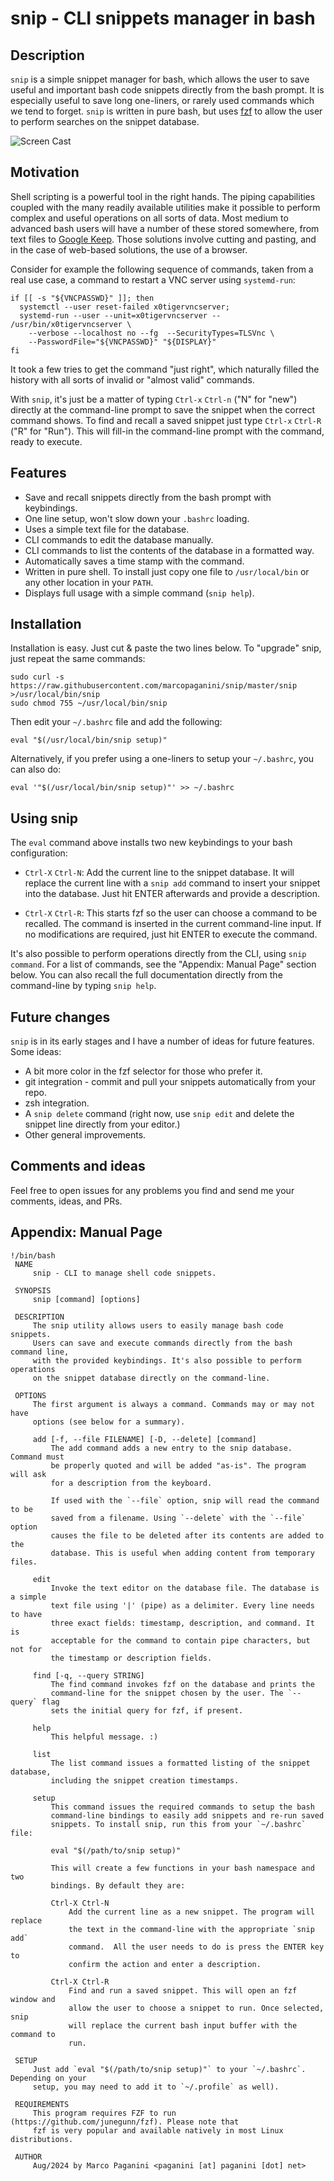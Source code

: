 # snip - CLI snippets manager in bash

## Description

`snip` is a simple snippet manager for bash, which allows the user to save
useful and important bash code snippets directly from the bash prompt.  It is
especially useful to save long one-liners, or rarely used commands which we tend
to forget. `snip` is written in pure bash, but uses
[fzf](https://github.com/junegunn/fzf) to allow the user to perform searches on
the snippet database.

![Screen Cast](https://raw.githubusercontent.com/marcopaganini/snip/master/assets/snip.gif)

## Motivation

Shell scripting is a powerful tool in the right hands. The piping capabilities
coupled with the many readily available utilities make it possible to perform
complex and useful operations on all sorts of data. Most medium to advanced bash
users will have a number of these stored somewhere, from text files to [Google
Keep](http://keep.google.com). Those solutions involve cutting and pasting, and
in the case of web-based solutions, the use of a browser.

Consider for example the following sequence of commands, taken from a real use
case, a command to restart a VNC server using `systemd-run`:

```
if [[ -s "${VNCPASSWD}" ]]; then
  systemctl --user reset-failed x0tigervncserver;
  systemd-run --user --unit=x0tigervncserver --  /usr/bin/x0tigervncserver \
    --verbose --localhost no --fg  --SecurityTypes=TLSVnc \
    --PasswordFile="${VNCPASSWD}" "${DISPLAY}"
fi
```

It took a few tries to get the command "just right", which naturally filled the
history with all sorts of invalid or "almost valid" commands.

With `snip`, it's just be a matter of typing `Ctrl-x` `Ctrl-n` ("N" for "new")
directly at the command-line prompt to save the snippet when the correct command
shows. To find and recall a saved snippet just type `Ctrl-x` `Ctrl-R` ("R" for
"Run"). This will fill-in the command-line prompt with the command, ready to
execute.

## Features

* Save and recall snippets directly from the bash prompt with keybindings.
* One line setup, won't slow down your `.bashrc` loading.
* Uses a simple text file for the database.
* CLI commands to edit the database manually.
* CLI commands to list the contents of the database in a formatted way.
* Automatically saves a time stamp with the command.
* Written in pure shell. To install just copy one file to `/usr/local/bin` or
  any other location in your `PATH`.
* Displays full usage with a simple command (`snip help`).

## Installation

Installation is easy. Just cut & paste the two lines below. To "upgrade" snip,
just repeat the same commands:

```
sudo curl -s https://raw.githubusercontent.com/marcopaganini/snip/master/snip >/usr/local/bin/snip
sudo chmod 755 ~/usr/local/bin/snip
```

Then edit your `~/.bashrc` file and add the following:

```
eval "$(/usr/local/bin/snip setup)"
```

Alternatively, if you prefer using a one-liners to setup your `~/.bashrc`, you
can also do:

```
eval '"$(/usr/local/bin/snip setup)"' >> ~/.bashrc
```

## Using snip

The `eval` command above installs two new keybindings to your bash
configuration:

* `Ctrl-X` `Ctrl-N`: Add the current line to the snippet database. It will
  replace the current line with a `snip add` command to insert your snippet into
  the database. Just hit ENTER afterwards and provide a description.

* `Ctrl-X` `Ctrl-R`: This starts fzf so the user can choose a command to be
  recalled. The command is inserted in the current command-line input. If no
  modifications are required, just hit ENTER to execute the command.

It's also possible to perform operations directly from the CLI, using `snip
command`. For a list of commands, see the "Appendix: Manual Page" section below.
You can also recall the full documentation directly from the command-line by
typing `snip help`.

## Future changes

`snip` is in its early stages and I have a number of ideas for future features.
Some ideas:

* A bit more color in the fzf selector for those who prefer it.
* git integration - commit and pull your snippets automatically from your repo.
* zsh integration.
* A `snip delete` command (right now, use `snip edit` and delete the snippet
  line directly from your editor.)
* Other general improvements.

## Comments and ideas

Feel free to open issues for any problems you find and send me your comments,
ideas, and PRs.

## Appendix: Manual Page

```
!/bin/bash
 NAME
     snip - CLI to manage shell code snippets.

 SYNOPSIS
     snip [command] [options]

 DESCRIPTION
     The snip utility allows users to easily manage bash code snippets.
     Users can save and execute commands directly from the bash command line,
     with the provided keybindings. It's also possible to perform operations
     on the snippet database directly on the command-line.

 OPTIONS
     The first argument is always a command. Commands may or may not have
     options (see below for a summary).

     add [-f, --file FILENAME] [-D, --delete] [command]
         The add command adds a new entry to the snip database. Command must
         be properly quoted and will be added "as-is". The program will ask
         for a description from the keyboard.

         If used with the `--file` option, snip will read the command to be
         saved from a filename. Using `--delete` with the `--file` option
         causes the file to be deleted after its contents are added to the
         database. This is useful when adding content from temporary files.

     edit
         Invoke the text editor on the database file. The database is a simple
         text file using '|' (pipe) as a delimiter. Every line needs to have
         three exact fields: timestamp, description, and command. It is
         acceptable for the command to contain pipe characters, but not for
         the timestamp or description fields.

     find [-q, --query STRING]
         The find command invokes fzf on the database and prints the
         command-line for the snippet chosen by the user. The `--query` flag
         sets the initial query for fzf, if present.

     help
         This helpful message. :)

     list
         The list command issues a formatted listing of the snippet database,
         including the snippet creation timestamps.

     setup
         This command issues the required commands to setup the bash
         command-line bindings to easily add snippets and re-run saved
         snippets. To install snip, run this from your `~/.bashrc` file:

         eval "$(/path/to/snip setup)"

         This will create a few functions in your bash namespace and two
         bindings. By default they are:

         Ctrl-X Ctrl-N
             Add the current line as a new snippet. The program will replace
             the text in the command-line with the appropriate `snip add`
             command.  All the user needs to do is press the ENTER key to
             confirm the action and enter a description.

         Ctrl-X Ctrl-R
             Find and run a saved snippet. This will open an fzf window and
             allow the user to choose a snippet to run. Once selected, snip
             will replace the current bash input buffer with the command to
             run.

 SETUP
     Just add `eval "$(/path/to/snip setup)"` to your `~/.bashrc`. Depending on your
     setup, you may need to add it to `~/.profile` as well).

 REQUIREMENTS
     This program requires FZF to run (https://github.com/junegunn/fzf). Please note that
     fzf is very popular and available natively in most Linux distributions.

 AUTHOR
     Aug/2024 by Marco Paganini <paganini [at] paganini [dot] net>

```
